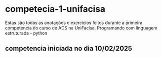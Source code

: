# competecia-1-unifacisa
Estas são todas as anotações e exercicios feitos durante a primeira competencia do curso de ADS na UniFacisa, Programando com linguagem estruturada - python

## competencia iniciada no dia 10/02/2025
